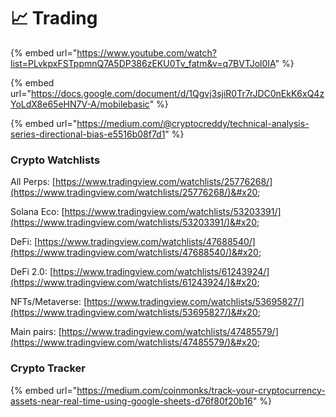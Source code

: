 # 📈 Trading

{% embed url="https://www.youtube.com/watch?list=PLvkpxFSTppmnQ7A5DP386zEKU0Tv_fatm&v=q7BVTJol0IA" %}

{% embed url="https://docs.google.com/document/d/1Qgvj3sjiR0Tr7rJDC0nEkK6xQ4zYoLdX8e65eHN7V-A/mobilebasic" %}

{% embed url="https://medium.com/@cryptocreddy/technical-analysis-series-directional-bias-e5516b08f7d1" %}

### Crypto Watchlists&#x20;

All Perps: [https://www.tradingview.com/watchlists/25776268/](https://www.tradingview.com/watchlists/25776268/)&#x20;

Solana Eco: [https://www.tradingview.com/watchlists/53203391/](https://www.tradingview.com/watchlists/53203391/)&#x20;

DeFi: [https://www.tradingview.com/watchlists/47688540/](https://www.tradingview.com/watchlists/47688540/)&#x20;

DeFi 2.0: [https://www.tradingview.com/watchlists/61243924/](https://www.tradingview.com/watchlists/61243924/)&#x20;

NFTs/Metaverse: [https://www.tradingview.com/watchlists/53695827/](https://www.tradingview.com/watchlists/53695827/)&#x20;

Main pairs: [https://www.tradingview.com/watchlists/47485579/](https://www.tradingview.com/watchlists/47485579/)&#x20;

### Crypto Tracker

{% embed url="https://medium.com/coinmonks/track-your-cryptocurrency-assets-near-real-time-using-google-sheets-d76f80f20b16" %}
